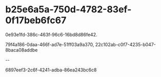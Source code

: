 # b25e6a5a-750d-4782-83ef-0f17beb6fc67

0e93e1fd-386c-463f-96c6-16bd8d86fe42.

79f4a186-0daa-466f-ad7e-51ff03a9a370,
22c102ab-c0f7-4235-b047-8baca08addbe

--

6897eef3-2c6f-4241-adba-86ea243bc6c8
